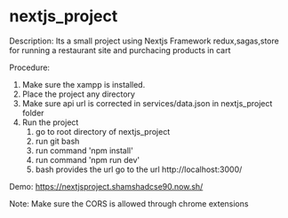 # nextjs_project

Description: Its a small project using Nextjs Framework redux,sagas,store for running a restaurant site and purchacing products in cart

Procedure:
1. Make sure the xampp is installed.
3. Place the project any directory
3. Make sure api url is corrected in services/data.json in nextjs_project folder
6. Run the project
     1. go to root directory of nextjs_project
     2. run git bash
     3. run command 'npm install'
     4. run command 'npm run dev'
     5. bash provides the url go to the url http://localhost:3000/
     
Demo: https://nextjsproject.shamshadcse90.now.sh/

Note: Make sure the CORS is allowed through chrome extensions
